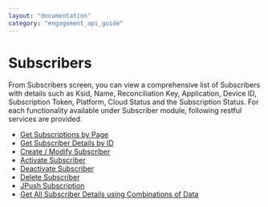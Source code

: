 ```yaml
---
layout: "documentation"
category: "engagement_api_guide"
---
```

                          


Subscribers
===========

From Subscribers screen, you can view a comprehensive list of Subscribers with details such as Ksid, Name, Reconciliation Key, Application, Device ID, Subscription Token, Platform, Cloud Status and the Subscription Status. For each functionality available under Subscriber module, following restful services are provided.

*   [Get Subscriptions by Page](Get_Subscriptions_By_page.html)
*   [Get Subscriber Details by ID](Get_Subscription_By_ID.html)
*   [Create / Modify Subscriber](Create_New_Subscriber.html)
*   [Activate Subscriber](Activate_Subscriber.html)
*   [Deactivate Subscriber](Deactivate_Subscriber.html)
*   [Delete Subscriber](Delete_Subscriber.html)
*   [JPush Subscription](Jpush_Subscription.html)
*   [Get All Subscriber Details using Combinations of Data](Get_All_Subscriber_Details_using_AppId_or_DeviceId_or_Ufid_combinations.html)
